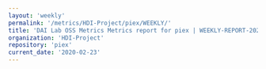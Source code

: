 ```yaml
---
layout: 'weekly'
permalink: '/metrics/HDI-Project/piex/WEEKLY/'
title: 'DAI Lab OSS Metrics Metrics report for piex | WEEKLY-REPORT-2020-02-23'
organization: 'HDI-Project'
repository: 'piex'
current_date: '2020-02-23'
---
```

